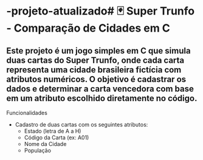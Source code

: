 # -projeto-atualizado# 🃏 Super Trunfo - Comparação de Cidades em C

Este projeto é um jogo simples em C que simula duas cartas do Super Trunfo, onde cada carta representa uma cidade brasileira fictícia com atributos numéricos. O objetivo é cadastrar os dados e determinar a carta vencedora com base em um atributo escolhido diretamente no código.
---
Funcionalidades
- Cadastro de duas cartas com os seguintes atributos:
  - Estado (letra de A a H)
  - Código da Carta (ex: A01)
  - Nome da Cidade
  - População
